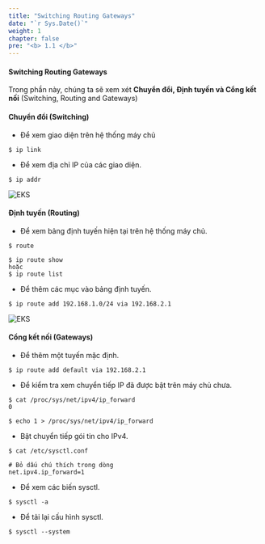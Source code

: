```yaml
---
title: "Switching Routing Gateways"
date: "`r Sys.Date()`"
weight: 1
chapter: false
pre: "<b> 1.1 </b>"
---
```


#### Switching Routing Gateways

Trong phần này, chúng ta sẽ xem xét **Chuyển đổi, Định tuyến và Cổng kết nối** (Switching, Routing and Gateways)

#### Chuyển đổi (Switching)

- Để xem giao diện trên hệ thống máy chủ

```
$ ip link
```
- Để xem địa chỉ IP của các giao diện.

```
$ ip addr
```

![EKS](/images/0004/0001.png?featherlight=false&width=90pc)

#### Định tuyến (Routing)

- Để xem bảng định tuyến hiện tại trên hệ thống máy chủ.

```
$ route
```
```
$ ip route show
hoặc
$ ip route list
```

- Để thêm các mục vào bảng định tuyến.

```
$ ip route add 192.168.1.0/24 via 192.168.2.1
```

![EKS](/images/0004/0002.png?featherlight=false&width=90pc)

#### Cổng kết nối (Gateways)

- Để thêm một tuyến mặc định.
```
$ ip route add default via 192.168.2.1
```

- Để kiểm tra xem chuyển tiếp IP đã được bật trên máy chủ chưa.
```
$ cat /proc/sys/net/ipv4/ip_forward
0

$ echo 1 > /proc/sys/net/ipv4/ip_forward
```

- Bật chuyển tiếp gói tin cho IPv4.
```
$ cat /etc/sysctl.conf

# Bỏ dấu chú thích trong dòng
net.ipv4.ip_forward=1
```

- Để xem các biến sysctl.
```
$ sysctl -a 
```

- Để tải lại cấu hình sysctl.
```
$ sysctl --system
```

